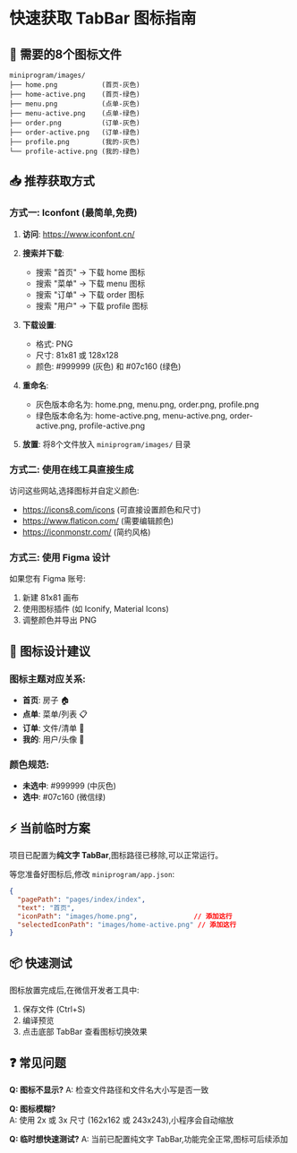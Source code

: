 # 快速获取 TabBar 图标指南

## 🎯 需要的8个图标文件

```
miniprogram/images/
├── home.png           (首页-灰色)
├── home-active.png    (首页-绿色)
├── menu.png           (点单-灰色)
├── menu-active.png    (点单-绿色)
├── order.png          (订单-灰色)
├── order-active.png   (订单-绿色)
├── profile.png        (我的-灰色)
└── profile-active.png (我的-绿色)
```

## 📥 推荐获取方式

### 方式一: Iconfont (最简单,免费)

1. **访问**: https://www.iconfont.cn/
2. **搜索并下载**:
   - 搜索 "首页" → 下载 home 图标
   - 搜索 "菜单" → 下载 menu 图标  
   - 搜索 "订单" → 下载 order 图标
   - 搜索 "用户" → 下载 profile 图标

3. **下载设置**:
   - 格式: PNG
   - 尺寸: 81x81 或 128x128
   - 颜色: #999999 (灰色) 和 #07c160 (绿色)

4. **重命名**:
   - 灰色版本命名为: home.png, menu.png, order.png, profile.png
   - 绿色版本命名为: home-active.png, menu-active.png, order-active.png, profile-active.png

5. **放置**: 将8个文件放入 `miniprogram/images/` 目录

### 方式二: 使用在线工具直接生成

访问这些网站,选择图标并自定义颜色:
- https://icons8.com/icons (可直接设置颜色和尺寸)
- https://www.flaticon.com/ (需要编辑颜色)
- https://iconmonstr.com/ (简约风格)

### 方式三: 使用 Figma 设计

如果您有 Figma 账号:
1. 新建 81x81 画布
2. 使用图标插件 (如 Iconify, Material Icons)
3. 调整颜色并导出 PNG

## 🎨 图标设计建议

### 图标主题对应关系:
- **首页**: 房子 🏠
- **点单**: 菜单/列表 📋
- **订单**: 文件/清单 📄
- **我的**: 用户/头像 👤

### 颜色规范:
- **未选中**: #999999 (中灰色)
- **选中**: #07c160 (微信绿)

## ⚡ 当前临时方案

项目已配置为**纯文字 TabBar**,图标路径已移除,可以正常运行。

等您准备好图标后,修改 `miniprogram/app.json`:

```json
{
  "pagePath": "pages/index/index",
  "text": "首页",
  "iconPath": "images/home.png",              // 添加这行
  "selectedIconPath": "images/home-active.png" // 添加这行
}
```

## 📦 快速测试

图标放置完成后,在微信开发者工具中:
1. 保存文件 (Ctrl+S)
2. 编译预览
3. 点击底部 TabBar 查看图标切换效果

## ❓ 常见问题

**Q: 图标不显示?**
A: 检查文件路径和文件名大小写是否一致

**Q: 图标模糊?**  
A: 使用 2x 或 3x 尺寸 (162x162 或 243x243),小程序会自动缩放

**Q: 临时想快速测试?**
A: 当前已配置纯文字 TabBar,功能完全正常,图标可后续添加
